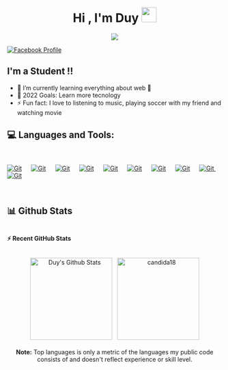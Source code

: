 <h1 align="center">Hi , I'm Duy <img src="https://media.giphy.com/media/hvRJCLFzcasrR4ia7z/giphy.gif" width="35"></h1>

<p align="center">
  <a href="https://github.com/DenverCoder1/readme-typing-svg"><img src="https://readme-typing-svg.herokuapp.com?lines=Computer+Science+Student;Front+End+Web+Developer;Always%20learning%20new%20things&center=true&width=500&height=50"></a>
</p>


[![Facebook Profile](https://img.shields.io/badge/Facebook-1877F2?style=for-the-badge&logo=facebook&logoColor=white)](https://www.facebook.com/bao.duy.076/)


## I'm a Student !!
- 🌱 I’m currently learning everything about web 🤣
- 🥅 2022 Goals: Learn more tecnology 
- ⚡ Fun fact: I love to listening to music, playing soccer with my friend and watching movie

## 💻 Languages and Tools:
<br/>
<p>
  <a href="#"><img alt="Git" src="https://img.shields.io/badge/HTML5-E34F26?style=for-the-badge&logo=html5&logoColor=white"></a>
  &emsp;
  <a href="#"><img alt="Git" src="https://img.shields.io/badge/CSS3-1572B6?style=for-the-badge&logo=css3&logoColor=white"></a>
  &emsp;
  <a href="#"><img alt="Git" src="https://img.shields.io/badge/Sass-CC6699?style=for-the-badge&logo=sass&logoColor=white"><a>
  &emsp;
  <a href="#"><img alt="Git" src="https://img.shields.io/badge/Bootstrap-563D7C?style=for-the-badge&logo=bootstrap&logoColor=white"><a>    
  &emsp;
  <a href="#"><img alt="Git" src="https://img.shields.io/badge/JavaScript-323330?style=for-the-badge&logo=javascript&logoColor=F7DF1E"></a>
  &emsp;
  <a href="#"><img alt="Git" src="https://img.shields.io/badge/TypeScript-007ACC?style=for-the-badge&logo=typescript&logoColor=white"><a>    
  &emsp;
  <a href="#"><img alt="Git" src="https://img.shields.io/badge/Node.js-43853D?style=for-the-badge&logo=node.js&logoColor=white"></a>
  &emsp;
  <a href="#"><img alt="Git" src="https://img.shields.io/badge/React-20232A?style=for-the-badge&logo=react&logoColor=61DAFB"></a>
  &emsp;
  <a href="#"><img alt="Git" src="https://img.shields.io/badge/MongoDB-4EA94B?style=for-the-badge&logo=mongodb&logoColor=white">
  </a>
&emsp;
  <a href="#"><img alt="Git" src="https://img.shields.io/badge/Express.js-404D59?style=for-the-badge&logo=mongodb&logoColor=white">
  </a>
</p>
<br/>

## 📊 Github Stats
  <br/>
  <summary><b>⚡ Recent GitHub Stats</b></summary>
  <br/>
  <p align="center">
    <a href="https://github.com/duybao901"><img alt="Duy's Github Stats" src="https://github-readme-stats.vercel.app/api?username=duybao901&show_icons=true&count_private=true&theme=algolia" height="192px"/></a>
  &nbsp;
	  <img src="https://github-readme-stats.vercel.app/api/top-langs?username=duybao901&show_icons=true&locale=en&layout=compact&theme=algolia" alt="candida18" height="192px"/>
  <br/>
<br/>
  <b>Note:</b> Top languages is only a metric of the languages my public code consists of and doesn't reflect experience or skill level.
  </p>



